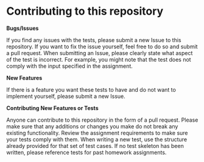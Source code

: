 # Contributing to this repository

**Bugs/Issues**

If you find any issues with the tests, please submit a new Issue to this repository. If you want to fix the issue yourself, feel free to do so and submit a pull request. When submitting an Issue, please clearly state what aspect of the test is incorrect. For example, you might note that the test does not comply with the input specified in the assignment.

**New Features**

If there is a feature you want these tests to have and do not want to implement yourself, please submit a new Issue.

**Contributing New Features or Tests**

Anyone can contribute to this repository in the form of a pull request. Please make sure that any additions or changes you make do not break any existing functionality. Review the assignment requirements to make sure your tests comply with them. When writing a new test, use the structure already provided for that set of test cases. If no test skeleton has been written, please reference tests for past homework assignments.
